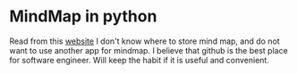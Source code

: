 # MindMap in python
Read from this [website](https://pythonprogramming.altervista.org/mind-map-with-python/)
I don't know where to store mind map, and do not want to use another app for mindmap.
I believe that github is the best place for software engineer.
Will keep the habit if it is useful and convenient.